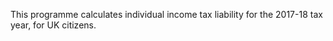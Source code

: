 This programme calculates individual income tax liability for the 2017-18 tax year, for UK citizens.
